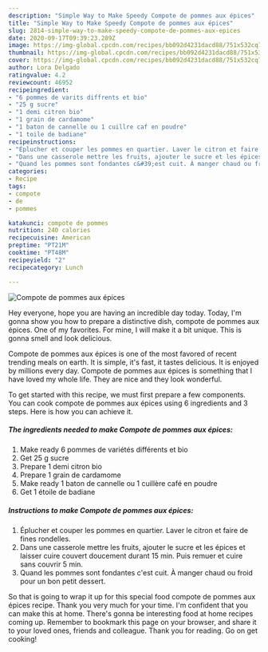 ```yaml
---
description: "Simple Way to Make Speedy Compote de pommes aux épices"
title: "Simple Way to Make Speedy Compote de pommes aux épices"
slug: 2814-simple-way-to-make-speedy-compote-de-pommes-aux-epices
date: 2020-09-17T09:39:23.289Z
image: https://img-global.cpcdn.com/recipes/bb092d4231dacd88/751x532cq70/compote-de-pommes-aux-epices-photo-principale-de-la-recette.jpg
thumbnail: https://img-global.cpcdn.com/recipes/bb092d4231dacd88/751x532cq70/compote-de-pommes-aux-epices-photo-principale-de-la-recette.jpg
cover: https://img-global.cpcdn.com/recipes/bb092d4231dacd88/751x532cq70/compote-de-pommes-aux-epices-photo-principale-de-la-recette.jpg
author: Lora Delgado
ratingvalue: 4.2
reviewcount: 46952
recipeingredient:
- "6 pommes de varits diffrents et bio"
- "25 g sucre"
- "1 demi citron bio"
- "1 grain de cardamome"
- "1 baton de cannelle ou 1 cuillre caf en poudre"
- "1 toile de badiane"
recipeinstructions:
- "Éplucher et couper les pommes en quartier. Laver le citron et faire de fines rondelles."
- "Dans une casserole mettre les fruits, ajouter le sucre et les épices et laisser cuire couvert doucement durant 15 min. Puis remuer et cuire sans couvrir 5 min."
- "Quand les pommes sont fondantes c&#39;est cuit. À manger chaud ou froid pour un bon petit dessert."
categories:
- Recipe
tags:
- compote
- de
- pommes

katakunci: compote de pommes 
nutrition: 240 calories
recipecuisine: American
preptime: "PT21M"
cooktime: "PT48M"
recipeyield: "2"
recipecategory: Lunch

---
```



![Compote de pommes aux épices](https://img-global.cpcdn.com/recipes/bb092d4231dacd88/751x532cq70/compote-de-pommes-aux-epices-photo-principale-de-la-recette.jpg)

Hey everyone, hope you are having an incredible day today. Today, I'm gonna show you how to prepare a distinctive dish, compote de pommes aux épices. One of my favorites. For mine, I will make it a bit unique. This is gonna smell and look delicious.



Compote de pommes aux épices is one of the most favored of recent trending meals on earth. It is simple, it's fast, it tastes delicious. It is enjoyed by millions every day. Compote de pommes aux épices is something that I have loved my whole life. They are nice and they look wonderful.


To get started with this recipe, we must first prepare a few components. You can cook compote de pommes aux épices using 6 ingredients and 3 steps. Here is how you can achieve it.

<!--inarticleads1-->

##### The ingredients needed to make Compote de pommes aux épices:

1. Make ready 6 pommes de variétés différents et bio
1. Get 25 g sucre
1. Prepare 1 demi citron bio
1. Prepare 1 grain de cardamome
1. Make ready 1 baton de cannelle ou 1 cuillère café en poudre
1. Get 1 étoile de badiane




<!--inarticleads2-->

##### Instructions to make Compote de pommes aux épices:

1. Éplucher et couper les pommes en quartier. Laver le citron et faire de fines rondelles.
1. Dans une casserole mettre les fruits, ajouter le sucre et les épices et laisser cuire couvert doucement durant 15 min. Puis remuer et cuire sans couvrir 5 min.
1. Quand les pommes sont fondantes c&#39;est cuit. À manger chaud ou froid pour un bon petit dessert.




So that is going to wrap it up for this special food compote de pommes aux épices recipe. Thank you very much for your time. I'm confident that you can make this at home. There's gonna be interesting food at home recipes coming up. Remember to bookmark this page on your browser, and share it to your loved ones, friends and colleague. Thank you for reading. Go on get cooking!
